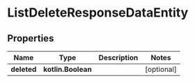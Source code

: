 
# ListDeleteResponseDataEntity

## Properties
Name | Type | Description | Notes
------------ | ------------- | ------------- | -------------
**deleted** | **kotlin.Boolean** |  |  [optional]



